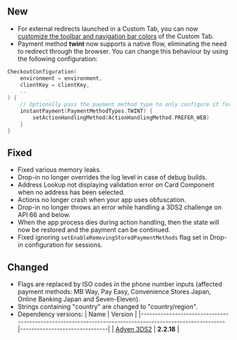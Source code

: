 [//]: # (This file will be used for the release notes on GitHub when publishing.)
[//]: # (Types of changes: `Breaking changes` `New` `Added` `Improved` `Changed` `Deprecated` `Removed` `Fixed`)
[//]: # (Example:)
[//]: # (## New)
[//]: # ( - New payment method)
[//]: # (## Changed)
[//]: # ( - DropIn service's package changed from `com.adyen.dropin` to `com.adyen.dropin.services`)
[//]: # (## Deprecated)
[//]: # ( - Configurations public constructor are deprecated, please use each Configuration's builder to make a Configuration object)

## New
- For external redirects launched in a Custom Tab, you can now [customize the toolbar and navigation bar colors](docs/UI_CUSTOMIZATION.md#styling-custom-tabs) of the Custom Tab.
- Payment method **twint** now supports a native flow, eliminating the need to redirect through the browser.
You can change this behaviour by using the following configuration:
```kotlin
CheckoutConfiguration(
    environment = environment,
    clientKey = clientKey,
    ..
) {
    // Optionally pass the payment method type to only configure it for the specific payment method.
    instantPayment(PaymentMethodTypes.TWINT) {
        setActionHandlingMethod(ActionHandlingMethod.PREFER_WEB)
    }
}
```

## Fixed
- Fixed various memory leaks.
- Drop-in no longer overrides the log level in case of debug builds.
- Address Lookup not displaying validation error on Card Component when no address has been selected.
- Actions no longer crash when your app uses obfuscation.
- Drop-in no longer throws an error while handling a 3DS2 challenge on API 66 and below.
- When the app process dies during action handling, then the state will now be restored and the payment can be continued.
- Fixed ignoring `setEnableRemovingStoredPaymentMethods` flag set in Drop-in configuration for sessions.

## Changed
- Flags are replaced by ISO codes in the phone number inputs (affected payment methods: MB Way, Pay Easy, Convenience Stores Japan, Online Banking Japan and Seven-Eleven).
- Strings containing "country" are changed to "country/region".
- Dependency versions:
  | Name                                                                                                   | Version                       |
  |--------------------------------------------------------------------------------------------------------|-------------------------------|
  | [Adyen 3DS2](https://github.com/Adyen/adyen-3ds2-android/releases/tag/2.2.18)                          | **2.2.18**                    |
